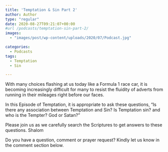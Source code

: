 ```yaml
---
title: 'Temptation & Sin Part 2'
author: Author
type: "regular"
date: 2020-08-27T09:21:07+00:00
#url /podcasts/temptation-sin-part-2/
images: 
  - "images/post/wp-content/uploads/2020/07/Podcast.jpg"

categories:
  - Podcasts
tags:
  - Temptation 
  - Sin

---
```

With many choices flashing at us today like a Formula 1 race car, it is becoming increasingly difficult for many to resist the fluidity of adverts from running in their mileages right before our faces.

In this Episode of Temptation, it is appropriate to ask these questions, &#8220;Is there any association between Temptation and Sin? Is Temptation sin? and who is the Tempter? God or Satan?&#8221;

Please join us as we carefully search the Scriptures to get answers to these questions. Shalom

Do you have a question, comment or prayer request? Kindly let us know in the comment section below.

